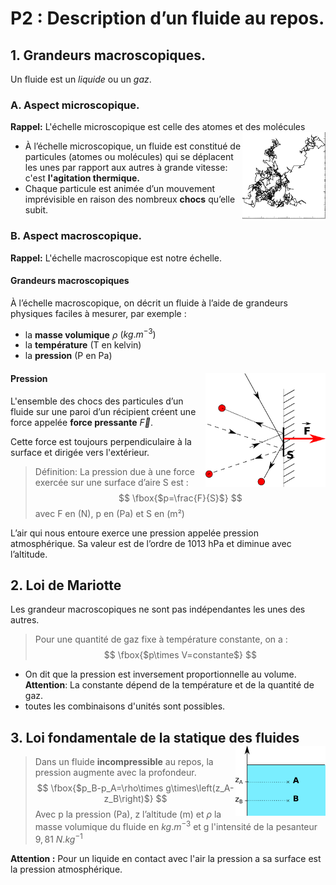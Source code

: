 # P2 : Description d’un fluide au repos.

## 1. Grandeurs macroscopiques.

Un fluide est un *liquide* ou un *gaz*. 

### A. Aspect microscopique.

**Rappel:**  L'échelle microscopique est celle des atomes et des molécules
<img align="right" src="./doc/brownien.png" alt="agitation thermique" style="zoom: 33%;" />

* À l’échelle microscopique, un fluide est constitué de particules (atomes ou molécules) qui se déplacent les unes par rapport aux autres à grande vitesse: c'est **l'agitation thermique.**
*  Chaque particule est animée d’un mouvement imprévisible en raison des nombreux **chocs** qu’elle subit.

### B. Aspect macroscopique.

**Rappel:** L'échelle macroscopique est notre échelle.

#### Grandeurs macroscopiques

À l’échelle macroscopique, on décrit un fluide à l’aide de grandeurs physiques faciles à mesurer, par exemple :

* la **masse volumique** $\rho$ $(kg.m^{-3})$
* la **température** (T en kelvin)
* la **pression** (P en Pa) 

#### Pression <img align="right" src="./doc/pression.png" alt="force" style="zoom: 33%;" />
L'ensemble des chocs des particules d’un fluide sur une paroi d’un récipient créent une force appelée **force pressante** $\vec F$.

Cette force est toujours perpendiculaire à la surface et dirigée vers l'extérieur.

> Définition: La pression due à une force exercée sur une surface d’aire S est :
> $$
> \fbox{$p=\frac{F}{S}$}
> $$
> avec F en (N), p en (Pa) et S en (m²)

L’air qui nous entoure exerce une pression appelée pression atmosphérique. Sa valeur est de l’ordre de 1013 hPa et diminue avec l’altitude.

## 2. Loi de Mariotte

Les grandeur macroscopiques ne sont pas indépendantes les unes des autres.

> Pour une quantité de gaz fixe  à température constante, on a :
>$$
> \fbox{$p\times V=constante$}
> $$

* On dit que la pression est inversement proportionnelle au volume. 
  **Attention**: La constante dépend de la température et de la quantité de gaz.	
* toutes les combinaisons d'unités sont possibles.

## 3. Loi fondamentale de la statique des fluides<img align="right" src="./doc/statique.png" alt="schéma statique fluide" style="zoom:25%;" />

> Dans un fluide **incompressible** au repos, la pression augmente avec la profondeur.
> $$
> \fbox{$p_B-p_A=\rho\times g\times\left(z_A-z_B\right)$}
> $$
> Avec p la pression (Pa), z l’altitude (m) et $\rho$ la masse volumique du fluide en $kg.m^{-3}$ et g l'intensité de la pesanteur $9,81\ N.kg^{-1}$

**Attention :** Pour un liquide en contact avec l'air la pression a sa surface est la pression atmosphérique.